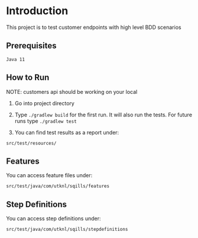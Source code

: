# Introduction

This project is to test customer endpoints with high level BDD scenarios

## Prerequisites
```
Java 11
```

## How to Run

NOTE: customers api should be working on your local

1. Go into project directory

2. Type `./gradlew build` for the first run. It will also run the tests.
   For future runs type `./gradlew test`
   
3. You can find test results as a report under:
```
src/test/resources/
```     

## Features

You can access feature files under:

```
src/test/java/com/utknl/sqills/features
```

## Step Definitions
You can access step definitions under:

```
src/test/java/com/utknl/sqills/stepdefinitions
```